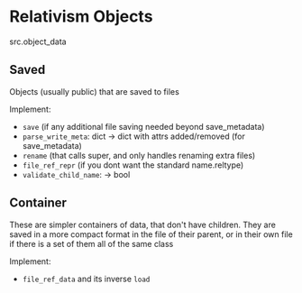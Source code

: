 # Relativism Objects

src.object_data

## Saved

Objects (usually public) that are saved to files

Implement:
- `save` (if any additional file saving needed beyond save_metadata)
- `parse_write_meta`: dict -> dict with attrs added/removed (for save_metadata)
- `rename` (that calls super, and only handles renaming extra files)
- `file_ref_repr` (if you dont want the standard name.reltype)
- `validate_child_name`: -> bool

## Container

These are simpler containers of data, that don't have children. They are saved
in a more compact format in the file of their parent, or in their own file if
there is a set of them all of the same class

Implement:
- `file_ref_data` and its inverse `load`

